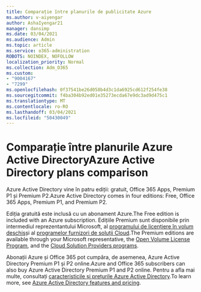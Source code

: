 ```yaml
---
title: Comparație între planurile de publicitate Azure
ms.author: v-aiyengar
author: AshaIyengar21
manager: dansimp
ms.date: 03/04/2021
ms.audience: Admin
ms.topic: article
ms.service: o365-administration
ROBOTS: NOINDEX, NOFOLLOW
localization_priority: Normal
ms.collection: Adm_O365
ms.custom:
- "9004167"
- "7299"
ms.openlocfilehash: 0f37541be26d058b4d3c1da6925cd612f254fe38
ms.sourcegitcommit: f4ba304b92ed01e35273ecda67e9dc3ad9d475c1
ms.translationtype: MT
ms.contentlocale: ro-RO
ms.lasthandoff: 03/04/2021
ms.locfileid: "50430049"
---
```

# <a name="azure-active-directory-plans-comparison"></a><span data-ttu-id="6c9be-102">Comparație între planurile Azure Active Directory</span><span class="sxs-lookup"><span data-stu-id="6c9be-102">Azure Active Directory plans comparison</span></span>

<span data-ttu-id="6c9be-103">Azure Active Directory vine în patru ediții: gratuit, Office 365 Apps, Premium P1 și Premium P2.</span><span class="sxs-lookup"><span data-stu-id="6c9be-103">Azure Active Directory comes in four editions: Free, Office 365 Apps, Premium P1, and Premium P2.</span></span>

<span data-ttu-id="6c9be-104">Ediția gratuită este inclusă cu un abonament Azure.</span><span class="sxs-lookup"><span data-stu-id="6c9be-104">The Free edition is included with an Azure subscription.</span></span> <span data-ttu-id="6c9be-105">Edițiile Premium sunt disponibile prin intermediul reprezentantului Microsoft, al [programului de licențiere în volum deschis](https://go.microsoft.com/fwlink/?linkid=2110873)și al [programelor furnizori de soluții Cloud](https://go.microsoft.com/fwlink/?LinkId=614968&clcid=0x409).</span><span class="sxs-lookup"><span data-stu-id="6c9be-105">The Premium editions are available through your Microsoft representative, the [Open Volume License Program](https://go.microsoft.com/fwlink/?linkid=2110873), and the [Cloud Solution Providers programs](https://go.microsoft.com/fwlink/?LinkId=614968&clcid=0x409).</span></span>

<span data-ttu-id="6c9be-106">Abonații Azure și Office 365 pot cumpăra, de asemenea, Azure Active Directory Premium P1 și P2 online.</span><span class="sxs-lookup"><span data-stu-id="6c9be-106">Azure and Office 365 subscribers can also buy Azure Active Directory Premium P1 and P2 online.</span></span> <span data-ttu-id="6c9be-107">Pentru a afla mai multe, consultați [caracteristicile și prețurile Azure Active Directory](https://go.microsoft.com/fwlink/?linkid=2081447).</span><span class="sxs-lookup"><span data-stu-id="6c9be-107">To learn more, see [Azure Active Directory features and pricing](https://go.microsoft.com/fwlink/?linkid=2081447).</span></span>
